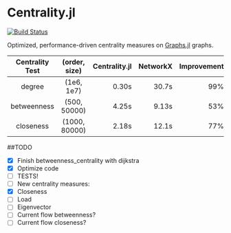 # Centrality.jl

[![Build Status](https://travis-ci.org/sbromberger/Centrality.jl.svg?branch=master)](https://travis-ci.org/sbromberger/Centrality.jl)

Optimized, performance-driven centrality measures on [Graphs.jl](https://github.com/JuliaLang/Graphs.jl) graphs.


| Centrality Test | (order, size)   | Centrality.jl   | NetworkX      | Improvement |
|:-------------:  |:-------------:  | -------------:  | -------------:| ----------: |
|degree           | (1e6, 1e7)      | 0.30s           | 30.7s         | 99%         |
|betweenness      | (500, 50000)    | 4.25s           | 9.13s         | 53%         |
|closeness        | (1000, 80000)   | 2.18s           | 12.1s         | 77%         |


##TODO
- [X] Finish betweenness_centrality with dijkstra
- [X] Optimize code
- [ ] TESTS!
- [ ] New centrality measures:
 - [X] Closeness
 - [ ] Load
 - [ ] Eigenvector
 - [ ] Current flow betweenness?
 - [ ] Current flow closeness?
